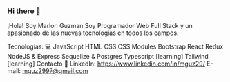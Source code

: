 ### Hi there 👋

¡Hola! Soy Marlon Guzman
Soy Programador Web Full Stack y un apasionado de las nuevas tecnologías en todos los campos. 

Tecnologías: 💻
JavaScript
HTML
CSS
CSS Modules
Bootstrap
React
Redux
NodeJS & Express
Sequelize & Postgres
Typescript [learning]
Tailwind [learning]
Contacto 📩
LinkedIn: https://www.linkedin.com/in/mguz29/
E-mail: mguz2997@gmail.com

<!--
**mguz29/Mguz29** is a ✨ _special_ ✨ repository because its `README.md` (this file) appears on your GitHub profile.

Here are some ideas to get you started:

- 🔭 I’m currently working on ...
- 🌱 I’m currently learning ...
- 👯 I’m looking to collaborate on ...
- 🤔 I’m looking for help with ...
- 💬 Ask me about ...
- 📫 How to reach me: ...
- 😄 Pronouns: ...
- ⚡ Fun fact: ...
-->
